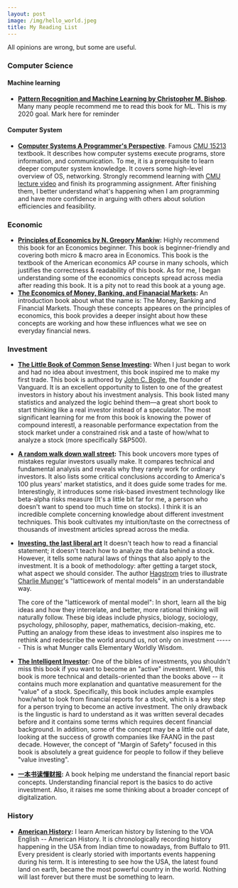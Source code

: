 ```yaml
---
layout: post
image: /img/hello_world.jpeg
title: My Reading List
---
```


All opinions are wrong, but some are useful. 

### Computer Science
#### Machine learning
* **[Pattern Recognition and Machine Learning by Christopher M. Bishop](https://www.amazon.com/Pattern-Recognition-Learning-Information-Statistics/dp/0387310738)**. Many many people recommend me to read this book for ML. This is my 2020 goal. Mark here for reminder

#### Computer System
* **[Computer Systems A Programmer's Perspective](https://www.amazon.com/Computer-Systems-Programmers-Perspective-Engineering/dp/0134123832/ref=sr_1_2?dchild=1&keywords=Computer-Systems-Programmers-Perspective&qid=1609033818&sr=8-2)**. Famous [CMU 15213](https://www.cs.cmu.edu/~213/) textbook. It describes how computer systems execute programs, store information, and communication. To me, it is a prerequisite to learn deeper computer system knowledge. It covers some high-level overview of OS, networking. Strongly recommend learning with [CMU lecture video](https://scs.hosted.panopto.com/Panopto/Pages/Sessions/List.aspx#folderID=%22b96d90ae-9871-4fae-91e2-b1627b43e25e%22) and finish its programming assignment. After finishing them, I better understand what's happening when I am programming and have more confidence in arguing with others about solution efficiencies and feasibility. 

### Economic
* **[Principles of Economics by N. Gregory Mankiw](https://www.amazon.com/Principles-Economics-7th-Gregory-Mankiw/dp/128516587X/ref=sr_1_3?keywords=Principle+of+Economics&qid=1561610018&s=books&sr=1-3):** Highly recommend this book for an Economics beginner. This book is beginner-friendly and covering both micro & macro area in Economics. This book is the textbook of the American economics AP course in many schools, which justifies the correctness & readability of this book. As for me, I began understanding some of the economics concepts spread across media after reading this book. It is a pity not to read this book at a young age.
* **[The Economics of Money, Banking, and Finanacial Markets](https://www.amazon.com/Economics-Banking-Financial-Markets-MyEconLab-dp-1292094303/dp/1292094303/ref=mt_other?_encoding=UTF8&me=&qid=):** An introduction book about what the name is: The Money, Banking and Financial Markets. Though these concepts appeares on the principles of economics, this book provides a deeper insight about how these concepts are working and how these influences what we see on everyday financial news. 

### Investment
* **[The Little Book of Common Sense Investing](https://www.amazon.com/Little-Book-Common-Sense-Investing-ebook/dp/B075Z6HSCJ):** When I just began to work and had no idea about investment, this book inspired me to make my first trade. This book is authored by [John C. Bogle](https://en.wikipedia.org/wiki/John_C._Bogle), the founder of Vanguard. It is an excellent opportunity to listen to one of the greatest investors in history about his investment analysis. This book listed many statistics and analyzed the logic behind them—a great short book to start thinking like a real investor instead of a speculator. The most significant learning for me from this book is knowing the power of compound interestl, a reasonable performance expectation from the stock market under a constrained risk and a taste of how/what to analyze a stock (more specifically S&P500). 

* **[A random walk down wall street](https://www.amazon.com/Random-Walk-Down-Wall-Street/dp/0393358380/ref=sr_1_1?dchild=1&keywords=Random-Walk-Down-Wall-Street&qid=1609544058&sr=8-1):** This book uncovers more types of mistakes regular investors usually make. It compares technical and fundamental analysis and reveals why they rarely work for ordinary investors. It also lists some critical conclusions according to America's 100 plus years' market statistics, and it does guide some trades for me. Interestingly, it introduces some risk-based investment technology like beta-alpha risks measure (It's a little bit far for me, a person who doesn't want to spend too much time on stocks). I think it is an incredible complete concerning knowledge about different investment techniques. This book cultivates my intuition/taste on the correctness of thousands of investment articles spread across the media. 

* **[Investing, the last liberal art](https://www.amazon.com/Investing-Liberal-Columbia-Business-Publishing/dp/0231160100/ref=sr_1_1?dchild=1&keywords=Investing%2C+the+last+liberal+art&qid=1609034355&sr=8-1)** It doesn't teach how to read a financial statement; it doesn't teach how to analyze the data behind a stock. However, it tells some natural laws of things that also apply to the investment. It is a book of methodology: after getting a target stock, what aspect we should consider. The author [Hagstrom](https://blogs.cfainstitute.org/investor/author/roberthagstrom/) tries to illustrate [Charlie Munger](https://en.wikipedia.org/wiki/Charlie_Munger)'s  "latticework of mental models" in an understandable way. 

  The core of the "latticework of mental model": In short, learn all the big ideas and how they interrelate, and better, more rational thinking will naturally  follow. These big ideas include physics, biology, sociology, psychology, philosophy, paper, mathematics, decision-making, etc. Putting an analogy from these ideas to investment also inspires me to rethink and redescribe the world around us, not only on investment ------ This is what Munger calls Elementary Worldly Wisdom. 

* **[The Intelligent Investor](https://www.amazon.com/Intelligent-Investor-Collins-Business-Essentials-ebook/dp/B000FC12C8/ref=sr_1_3?dchild=1&keywords=Intelligent+investor&qid=1587324032&s=digital-text&sr=1-3):** One of the bibles of investments, you shouldn't miss this book if you want to become an "active" investment. Well, this book is more technical and details-oriented than the books above -- it contains much more explanation and quantative measurement for the "value" of a stock. Specifically, this book includes ample examples how/what to look from financial reports for a stock, which is a key step for a person trying to become an active investment. The only drawback is the lingustic is hard to understand as it was written several decades before and it contains some terms which requires decent financial background. In addition, some of the concept may be a little out of date, looking at the success of growth companies like FAANG in the past decade. However, the concept of "Margin of Safety" focused in this book is absolutely a great guidence for people to follow if they believe "value investing". 

* **[一本书读懂财报](https://item.jd.com/10028297353033.html):** A book helping me understand the financial report basic concepts. Understanding financial report is the basics to do active investment. Also, it raises me some thinking about a broader concept of digitalization. 

### History
* **[American History](https://learningenglish.voanews.com/p/6353.html):** I learn American history by listening to the VOA English -- American History. It is chronologically recording history happening in the USA from Indian time to nowadays, from Buffalo to 911. Every president is clearly storied with importants events happening during his term. It is interesting to see how the USA, the latest found land on earth, became the most powerful country in the world. Nothing will last forever but there must be something to learn. 
